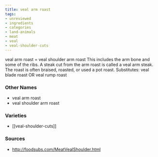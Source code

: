 ```yaml
---
title: veal arm roast
tags:
- unreviewed
- ingredients
- categories
- land-animals
- meat
- veal
- veal-shoulder-cuts
---
```

veal arm roast = veal shoulder arm roast This includes the arm bone and some of the ribs. A steak cut from the arm roast is called a veal arm steak. The roast is often braised, roasted, or used a pot roast. Substitutes: veal blade roast OR veal rump roast

### Other Names

* veal arm roast
* veal shoulder arm roast

### Varieties

* [[veal-shoulder-cuts]]

### Sources
* http://foodsubs.com/MeatVealShoulder.html
